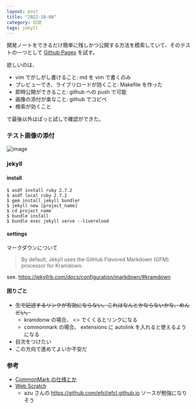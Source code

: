```yaml
---
layout: post
title: "2022-10-08"
category: 日誌
tags: jekyll
---
```


開発ノートをできるだけ簡単に残しかつ公開する方法を模索していて、そのテストの一つとして [Github Pages](https://docs.github.com/ja/pages) を試す。

欲しいのは、

- vim でがしがし書けること: md を vim で書くのみ
- プレビューでき、ライブリロードが効くこと: Makefile を作った
- 即時公開ができること: github への push で可能
- 画像の添付が楽なこと: github でコピペ
- 検索が効くこと

で最後以外はぱっと試しで確認ができた。

### テスト画像の添付

![image](https://user-images.githubusercontent.com/4096956/194704644-48af6cce-96d5-4d7f-8def-0e520ee8735d.png)

### jekyll

#### install

```shell
$ asdf install ruby 2.7.2
$ asdf local ruby 2.7.2
$ gem install jekyll bundler
$ jekyll new [project_name]
$ cd project_name
$ bundle install
$ bundle exec jekyll serve --livereload
```

#### settings

マークダウンについて

> By default, Jekyll uses the GitHub Flavored Markdown (GFM) processor for Kramdown.

see. https://jekyllrb.com/docs/configuration/markdown/#kramdown

#### 困りごと

- ~~生で記述するリンクが有効にならない。これはなんとかならないかな、めんどい。~~
  - kramdonw の場合、 <> でくくるとリンクになる
  - commonmark の場合、 extensions に autolink を入れると使えるようになる
- 目次をつけたい
- この方向で進めてよいか不安だ

### 参考

- [CommonMark の仕様とか](https://qiita.com/Prof-Cheese/items/9629438b06aacc068c98)
- [Web Scratch](https://efcl.info/)
  - azu さんの <https://github.com/efcl/efcl.github.io> ソースが勉強になりそう

